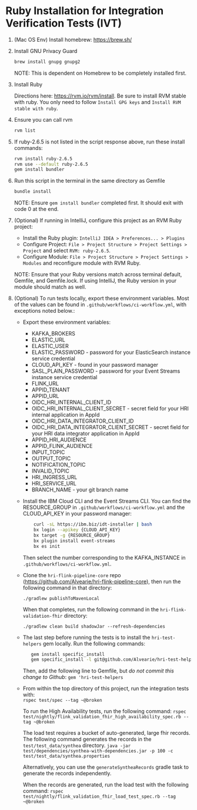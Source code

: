# Ruby Installation for Integration Verification Tests (IVT)

1. (Mac OS Env) Install homebrew: https://brew.sh/   

2. Install GNU Privacy Guard
    ```bash
    brew install gnupg gnupg2
    ```
    NOTE: This is dependent on Homebrew to be completely installed first.

3. Install Ruby

    Directions here: https://rvm.io/rvm/install. Be sure to install RVM stable with ruby. You only need to follow `Install GPG keys` and `Install RVM stable with ruby`.
   

4. Ensure you can call rvm
    ```bash
    rvm list
    ```
   
5. If ruby-2.6.5 is not listed in the script response above, run these install commands:  
    ```bash
    rvm install ruby-2.6.5
    rvm use --default ruby-2.6.5
    gem install bundler
    ```
    
6. Run this script in the terminal in the same directory as Gemfile
    ```bash
    bundle install
    ```
    NOTE: Ensure `gem install bundler` completed first. It should exit with code 0 at the end.

    
7. (Optional) If running in IntelliJ, configure this project as an RVM Ruby project:

    * Install the Ruby plugin: `IntelliJ IDEA > Preferences... > Plugins`
    * Configure Project: `File > Project Structure > Project Settings > Project` and select `RVM: ruby-2.6.5`.
    * Configure Module: `File > Project Structure > Project Settings > Modules` and reconfigure module with RVM Ruby.
    
    NOTE: Ensure that your Ruby versions match across terminal default, Gemfile, and Gemfile.lock. If using IntelliJ, the Ruby version in your module should match as well.


8. (Optional) To run tests locally, export these environment variables. Most of the values can be found in `.github/workflows/ci-workflow.yml`, with exceptions noted below.:
    - Export these environment variables:
      * KAFKA_BROKERS 
      * ELASTIC_URL 
      * ELASTIC_USER 
      * ELASTIC_PASSWORD - password for your ElasticSearch instance service credential
      * CLOUD_API_KEY - found in your password manager
      * SASL_PLAIN_PASSWORD - password for your Event Streams instance service credential
      * FLINK_URL 
      * APPID_TENANT 
      * APPID_URL 
      * OIDC_HRI_INTERNAL_CLIENT_ID
      * OIDC_HRI_INTERNAL_CLIENT_SECRET - secret field for your HRI internal application in AppId
      * OIDC_HRI_DATA_INTEGRATOR_CLIENT_ID
      * OIDC_HRI_DATA_INTEGRATOR_CLIENT_SECRET - secret field for your HRI data integrator application in AppId
      * APPID_HRI_AUDIENCE
      * APPID_FLINK_AUDIENCE
      * INPUT_TOPIC
      * OUTPUT_TOPIC
      * NOTIFICATION_TOPIC
      * INVALID_TOPIC
      * HRI_INGRESS_URL
      * HRI_SERVICE_URL
      * BRANCH_NAME - your git branch name
   

   - Install the IBM Cloud CLI and the Event Streams CLI. You can find the RESOURCE_GROUP in `.github/workflows/ci-workflow.yml` and the CLOUD_API_KEY in your password manager:
        ```bash
            curl -sL https://ibm.biz/idt-installer | bash
            bx login --apikey {CLOUD_API_KEY}
            bx target -g {RESOURCE_GROUP}
            bx plugin install event-streams
            bx es init
        ```
     Then select the number corresponding to the KAFKA_INSTANCE in `.github/workflows/ci-workflow.yml`.
   

   - Clone the `hri-flink-pipeline-core` repo (https://github.com/Alvearie/hri-flink-pipeline-core), then run the following command in that directory:
     
      ```./gradlew publishToMavenLocal```

      When that completes, run the following command in the `hri-flink-validation-fhir` directory:
     
     ```./gradlew clean build shadowJar --refresh-dependencies```
     

   - The last step before running the tests is to install the `hri-test-helpers` gem locally. Run the following commands:
      ```bash
         gem install specific_install
         gem specific_install -l git@github.com/Alvearie/hri-test-helpers.git -b master
      ```
     Then, add the following line to Gemfile, but *do not commit this change to Github*:
     ```gem 'hri-test-helpers```

   - From within the top directory of this project, run the integration tests with:   
     ```rspec test/spec --tag ~@broken```
     
     To run the High Availability tests, run the following command:
     ```rspec test/nightly/flink_validation_fhir_high_availability_spec.rb --tag ~@broken```
     
     The load test requires a bucket of auto-generated, large fhir records. The following command generates the records in the `test/test_data/synthea` directory.
     ```java -jar test/dependencies/synthea-with-dependencies.jar -p 100 -c test/test_data/synthea.properties```
     
     Alternatively, you can use the `generateSyntheaRecords` gradle task to generate the records independently.

     When the records are generated, run the load test with the following command:
     ```rspec test/nightly/flink_validation_fhir_load_test_spec.rb --tag ~@broken```